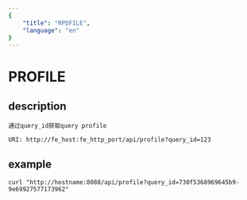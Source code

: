 ```yaml
---
{
    "title": "RPOFILE",
    "language": "en"
}
---
```


<!-- 
Licensed to the Apache Software Foundation (ASF) under one
or more contributor license agreements.  See the NOTICE file
distributed with this work for additional information
regarding copyright ownership.  The ASF licenses this file
to you under the Apache License, Version 2.0 (the
"License"); you may not use this file except in compliance
with the License.  You may obtain a copy of the License at

  http://www.apache.org/licenses/LICENSE-2.0

Unless required by applicable law or agreed to in writing,
software distributed under the License is distributed on an
"AS IS" BASIS, WITHOUT WARRANTIES OR CONDITIONS OF ANY
KIND, either express or implied.  See the License for the
specific language governing permissions and limitations
under the License.
-->

# PROFILE 
## description
   
    通过query_id获取query profile

    URI: http://fe_host:fe_http_port/api/profile?query_id=123

## example

    curl "http://hostname:8088/api/profile?query_id=730f5368969645b9-9e69927577173962"
